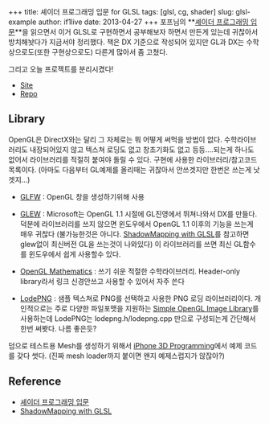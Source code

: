 +++
title: 셰이더 프로그래밍 입문 for GLSL
tags: [glsl, cg, shader]
slug: glsl-example
author: if1live
date: 2013-04-27
+++
포프님의 **[셰이더 프로그래밍 입문][pope_book]**을 읽으면서 이거 GLSL로 구현하면서 공부해보자 하면서 만든게 있는데 귀찮아서 방치해놧다가 지금서야 정리했다. 책은 DX 기준으로 작성되어 있지만 GL과 DX는 수학상으로도(또한 구현상으로도) 다른게 많아서 좀 고쳤다.

그리고 오늘 프로젝트를 분리시켰다!

* [Site](http://libsora.so/glsl-example/)
* [Repo](https://github.com/if1live/glsl-example)

## Library
OpenGL은 DirectX와는 달리 그 자체로는 뭐 어떻게 써먹을 방법이 없다. 수학라이브러리도 내장되어있지 않고 텍스쳐 로딩도 없고 창초기화도 없고 등등....되는게 하나도 없어서 라이브러리를 적절히 붙여야 돌릴 수 있다. 구현에 사용한 라이브러리/참고코드 목록이다. (아마도 다음부터 GL예제를 올리때는 귀찮아서 안쓰겟지만 한번은 쓰는게 낫겟지...)

* [GLFW][glfw] : OpenGL 창을 생성하기위해 사용

* [GLEW][glew] : Microsoft는 OpenGL 1.1 시절에 GL진영에서 뛰쳐나와서 DX를 만들다.
덕분에 라이브러리를 쓰지 않으면 윈도우에서 OpenGL 1.1 이후의 기능을 쓰는게 매우 귀찮다
(불가능한것은 아니다. [ShadowMapping with GLSL][fabiensanglard]를 참고하면 glew없이 최신버전 GL을 쓰는것이 나와있다)
이 라이브러리를 쓰면 최신 GL함수를 윈도우에서 쉽게 사용할수 있다.

* [OpenGL Mathematics][glm] : 쓰기 쉬운 적절한 수학라이브러리.
Header-only library라서 링크 신경안쓰고 사용할 수 있어서 자주 쓴다

* [LodePNG][lodepng] : 샘플 텍스쳐로 PNG를 선택하고 사용한 PNG 로딩 라이브러리이다.
개인적으로는 주로 다양한 파일포맷을 지원하는 [Simple OpenGL Image Library][soil]를 사용하는데 LodePNG는 lodepng.h/lodepng.cpp 만으로 구성되는게 간단해서 한번 써봣다.
나름 좋은듯?

덤으로 테스트용 Mesh를 생성하기 위해서 [iPhone 3D Programming][iphone3d]에서 예제 코드를 갖다 썻다.
(진짜 mesh loader까지 붙이면 왠지 예제스럽지가 않잖아?)

## Reference
* [셰이더 프로그래밍 입문][pope_book]
* [ShadowMapping with GLSL][fabiensanglard]

[pope_book]: http://www.hanb.co.kr/book/look.html?isbn=978-89-7914-949-4
[fabiensanglard]: http://fabiensanglard.net/shadowmapping/index.php
[release]: /static/static/glsl-example/glsl-example.zip
[iphone3d]: http://ofps.oreilly.com/titles/9780596804824/
[glew]: http://glew.sourceforge.net/
[glfw]: http://www.glfw.org/
[glm]: http://glm.g-truc.net
[lodepng]: http://lodev.org/lodepng/
[soil]: http://www.lonesock.net/soil.html
